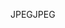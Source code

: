 <span data-ttu-id="83474-101">JPEG</span><span class="sxs-lookup"><span data-stu-id="83474-101">JPEG</span></span>